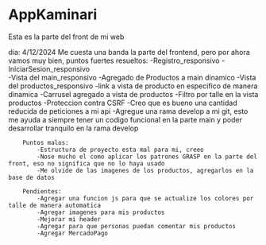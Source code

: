 # AppKaminari
Esta es la parte del front de mi web

dia: 4/12/2024
    Me cuesta una banda la parte del frontend, pero por ahora vamos muy bien, puntos fuertes resueltos:
        -Registro_responsivo
        -IniciarSesion_responsivo  
        -Vista del main_responsivo
        -Agregado de Productos a main dinamico
        -Vista del productos_responsivo
        -link a vista de producto en especifico de manera dinamica
        -Carrusel agregado a vista de productos
        -Filtro por talle en la vista productos
        -Proteccion contra CSRF
        -Creo que es bueno una cantidad reducida de peticiones a mi api
        -Agregue una rama develop a mi git, esto me ayuda a siempre tener un codigo funcional en la parte main y poder desarrollar tranquilo en la rama develop

        Puntos malos: 
            -Estructura de proyecto esta mal para mi, creeo
            -Nose mucho el como aplicar los patrones GRASP en la parte del front, eso no significa que no lo haya usado
            -Me olvide de las imagenes de los productos, agregarlos en la base de datos
        
        Pendientes:
            -Agregar una funcion js para que se actualize los colores por talle de manera automatica
            -Agregar imagenes para mis productos
            -Mejorar mi header
            -Agregar para que personas puedan comentar mis productos
            -Agregar MercadoPago
